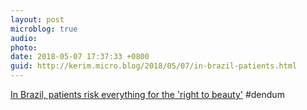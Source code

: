```yaml
---
layout: post
microblog: true
audio: 
photo: 
date: 2018-05-07 17:37:33 +0800
guid: http://kerim.micro.blog/2018/05/07/in-brazil-patients.html
---
```

[In Brazil, patients risk everything for the 'right to beauty'](https://theconversation.com/in-brazil-patients-risk-everything-for-the-right-to-beauty-94159) #dendum
